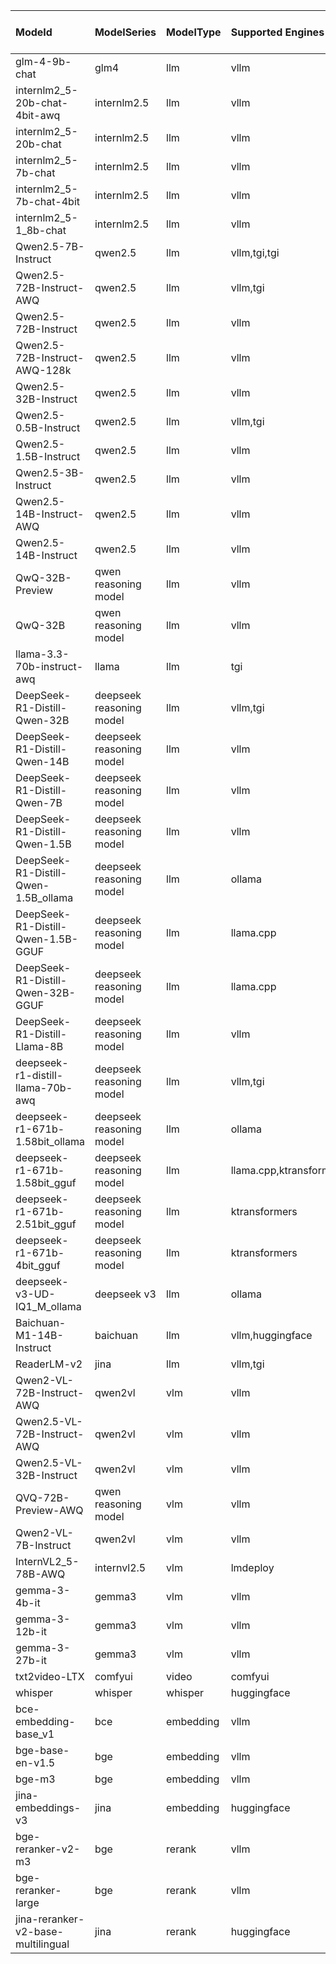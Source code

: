 | ModeId                               | ModelSeries              | ModelType   | Supported Engines       | Supported Instances                                                                                                                                                                               | Supported Services                     | Support China Region   |
|:-------------------------------------|:-------------------------|:------------|:------------------------|:--------------------------------------------------------------------------------------------------------------------------------------------------------------------------------------------------|:---------------------------------------|:-----------------------|
| glm-4-9b-chat                        | glm4                     | llm         | vllm                    | g5.12xlarge,g5.24xlarge,g5.48xlarge                                                                                                                                                               | sagemaker_realtime,sagemaker_async,ecs | ✅                     |
| internlm2_5-20b-chat-4bit-awq        | internlm2.5              | llm         | vllm                    | g5.2xlarge,g5.4xlarge,g5.8xlarge,g5.12xlarge,g5.16xlarge,g5.24xlarge,g5.48xlarge                                                                                                                  | sagemaker_realtime,sagemaker_async,ecs | ✅                     |
| internlm2_5-20b-chat                 | internlm2.5              | llm         | vllm                    | g5.12xlarge,g5.24xlarge,g5.48xlarge                                                                                                                                                               | sagemaker_realtime,sagemaker_async,ecs | ✅                     |
| internlm2_5-7b-chat                  | internlm2.5              | llm         | vllm                    | g5.2xlarge,g5.4xlarge,g5.8xlarge,g5.12xlarge,g5.16xlarge,g5.24xlarge,g5.48xlarge,g5.12xlarge,g5.24xlarge,g5.48xlarge                                                                              | sagemaker_realtime,sagemaker_async,ecs | ✅                     |
| internlm2_5-7b-chat-4bit             | internlm2.5              | llm         | vllm                    | g5.2xlarge,g5.4xlarge,g5.8xlarge,g5.12xlarge,g5.16xlarge,g5.24xlarge,g5.48xlarge,g5.12xlarge,g5.24xlarge,g5.48xlarge                                                                              | sagemaker_realtime,sagemaker_async,ecs | ❎                     |
| internlm2_5-1_8b-chat                | internlm2.5              | llm         | vllm                    | g5.2xlarge,g5.4xlarge,g5.8xlarge,g5.12xlarge,g5.16xlarge,g5.24xlarge,g5.48xlarge,g5.12xlarge,g5.24xlarge,g5.48xlarge                                                                              | sagemaker_realtime,sagemaker_async,ecs | ✅                     |
| Qwen2.5-7B-Instruct                  | qwen2.5                  | llm         | vllm,tgi,tgi            | g5.2xlarge,g5.4xlarge,g5.8xlarge,g5.12xlarge,g5.16xlarge,g5.24xlarge,g5.48xlarge,inf2.8xlarge                                                                                                     | sagemaker_realtime,sagemaker_async,ecs | ✅                     |
| Qwen2.5-72B-Instruct-AWQ             | qwen2.5                  | llm         | vllm,tgi                | g5.12xlarge,g5.24xlarge,g5.48xlarge,inf2.24xlarge                                                                                                                                                 | sagemaker_realtime,sagemaker_async,ecs | ✅                     |
| Qwen2.5-72B-Instruct                 | qwen2.5                  | llm         | vllm                    | g5.48xlarge                                                                                                                                                                                       | sagemaker_realtime,sagemaker_async,ecs | ✅                     |
| Qwen2.5-72B-Instruct-AWQ-128k        | qwen2.5                  | llm         | vllm                    | g5.12xlarge,g5.24xlarge,g5.48xlarge                                                                                                                                                               | sagemaker_realtime,sagemaker_async,ecs | ✅                     |
| Qwen2.5-32B-Instruct                 | qwen2.5                  | llm         | vllm                    | g5.12xlarge,g5.24xlarge,g5.48xlarge                                                                                                                                                               | sagemaker_realtime,sagemaker_async,ecs | ✅                     |
| Qwen2.5-0.5B-Instruct                | qwen2.5                  | llm         | vllm,tgi                | g5.2xlarge,g5.4xlarge,g5.8xlarge,g5.16xlarge,inf2.8xlarge                                                                                                                                         | sagemaker_realtime,sagemaker_async,ecs | ✅                     |
| Qwen2.5-1.5B-Instruct                | qwen2.5                  | llm         | vllm                    | g5.2xlarge,g5.4xlarge,g5.8xlarge,g5.16xlarge                                                                                                                                                      | sagemaker_realtime,sagemaker_async,ecs | ✅                     |
| Qwen2.5-3B-Instruct                  | qwen2.5                  | llm         | vllm                    | g5.2xlarge,g5.4xlarge,g5.8xlarge,g5.16xlarge                                                                                                                                                      | sagemaker_realtime,sagemaker_async,ecs | ✅                     |
| Qwen2.5-14B-Instruct-AWQ             | qwen2.5                  | llm         | vllm                    | g5.2xlarge,g5.4xlarge,g5.8xlarge,g5.16xlarge,g4dn.2xlarge                                                                                                                                         | sagemaker_realtime,sagemaker_async,ecs | ✅                     |
| Qwen2.5-14B-Instruct                 | qwen2.5                  | llm         | vllm                    | g5.12xlarge,g5.24xlarge,g5.48xlarge                                                                                                                                                               | sagemaker_realtime,sagemaker_async,ecs | ✅                     |
| QwQ-32B-Preview                      | qwen reasoning model     | llm         | vllm                    | g5.12xlarge,g5.24xlarge,g5.48xlarge                                                                                                                                                               | sagemaker_realtime,sagemaker_async,ecs | ✅                     |
| QwQ-32B                              | qwen reasoning model     | llm         | vllm                    | g5.12xlarge,g5.24xlarge,g5.48xlarge                                                                                                                                                               | sagemaker_realtime,sagemaker_async,ecs | ✅                     |
| llama-3.3-70b-instruct-awq           | llama                    | llm         | tgi                     | g5.12xlarge,g5.24xlarge,g5.48xlarge                                                                                                                                                               | sagemaker_realtime,sagemaker_async,ecs | ❎                     |
| DeepSeek-R1-Distill-Qwen-32B         | deepseek reasoning model | llm         | vllm,tgi                | g5.12xlarge,g5.24xlarge,g5.48xlarge                                                                                                                                                               | sagemaker_realtime,sagemaker_async,ecs | ✅                     |
| DeepSeek-R1-Distill-Qwen-14B         | deepseek reasoning model | llm         | vllm                    | g5.12xlarge,g5.24xlarge,g5.48xlarge                                                                                                                                                               | sagemaker_realtime,sagemaker_async,ecs | ✅                     |
| DeepSeek-R1-Distill-Qwen-7B          | deepseek reasoning model | llm         | vllm                    | g5.2xlarge,g5.4xlarge,g5.8xlarge,g5.16xlarge                                                                                                                                                      | sagemaker_realtime,sagemaker_async,ecs | ✅                     |
| DeepSeek-R1-Distill-Qwen-1.5B        | deepseek reasoning model | llm         | vllm                    | g5.2xlarge,g5.4xlarge,g5.8xlarge,g5.16xlarge                                                                                                                                                      | sagemaker_realtime,sagemaker_async,ecs | ✅                     |
| DeepSeek-R1-Distill-Qwen-1.5B_ollama | deepseek reasoning model | llm         | ollama                  | g5.2xlarge,g5.4xlarge,g5.8xlarge,g5.16xlarge                                                                                                                                                      | sagemaker_realtime,sagemaker_async,ecs | ✅                     |
| DeepSeek-R1-Distill-Qwen-1.5B-GGUF   | deepseek reasoning model | llm         | llama.cpp               | g5.2xlarge,g5.4xlarge,g5.8xlarge,g5.16xlarge                                                                                                                                                      | sagemaker_realtime,sagemaker_async,ecs | ✅                     |
| DeepSeek-R1-Distill-Qwen-32B-GGUF    | deepseek reasoning model | llm         | llama.cpp               | g5.12xlarge,g5.24xlarge                                                                                                                                                                           | sagemaker_realtime,sagemaker_async,ecs | ✅                     |
| DeepSeek-R1-Distill-Llama-8B         | deepseek reasoning model | llm         | vllm                    | g5.2xlarge,g5.4xlarge,g5.8xlarge,g5.16xlarge                                                                                                                                                      | sagemaker_realtime,sagemaker_async,ecs | ✅                     |
| deepseek-r1-distill-llama-70b-awq    | deepseek reasoning model | llm         | vllm,tgi                | g5.12xlarge,g5.24xlarge,g5.48xlarge                                                                                                                                                               | sagemaker_realtime,sagemaker_async,ecs | ✅                     |
| deepseek-r1-671b-1.58bit_ollama      | deepseek reasoning model | llm         | ollama                  | g5.48xlarge                                                                                                                                                                                       | sagemaker_realtime,sagemaker_async,ecs | ❎                     |
| deepseek-r1-671b-1.58bit_gguf        | deepseek reasoning model | llm         | llama.cpp,ktransformers | g5.8xlarge,g5.12xlarge,g5.16xlarge,g5.24xlarge,g5.48xlarge,g6.8xlarge,g6.12xlarge,g6.16xlarge,g6.24xlarge,g6.48xlarge,g6e.4xlarge,g6e.8xlarge,g6e.12xlarge,g6e.16xlarge,g6e.24xlarge,g6e.48xlarge | sagemaker_realtime,sagemaker_async,ecs | ✅                     |
| deepseek-r1-671b-2.51bit_gguf        | deepseek reasoning model | llm         | ktransformers           | g5.12xlarge,g5.16xlarge,g5.24xlarge,g5.48xlarge,g6.12xlarge,g6.16xlarge,g6.24xlarge,g6.48xlarge,g6e.8xlarge,g6e.12xlarge,g6e.16xlarge,g6e.24xlarge,g6e.48xlarge                                   | sagemaker_realtime,sagemaker_async,ecs | ✅                     |
| deepseek-r1-671b-4bit_gguf           | deepseek reasoning model | llm         | ktransformers           | g5.24xlarge,g5.48xlarge,g6.24xlarge,g6.48xlarge,g6e.16xlarge,g6e.24xlarge,g6e.48xlarge                                                                                                            | sagemaker_realtime,sagemaker_async,ecs | ✅                     |
| deepseek-v3-UD-IQ1_M_ollama          | deepseek v3              | llm         | ollama                  | g5.48xlarge                                                                                                                                                                                       | sagemaker_realtime,sagemaker_async,ecs | ❎                     |
| Baichuan-M1-14B-Instruct             | baichuan                 | llm         | vllm,huggingface        | g5.12xlarge,g5.24xlarge,g5.48xlarge                                                                                                                                                               | sagemaker_realtime,sagemaker_async,ecs | ✅                     |
| ReaderLM-v2                          | jina                     | llm         | vllm,tgi                | g4dn.2xlarge,g5.2xlarge,g5.4xlarge,g5.8xlarge,g5.16xlarge,inf2.8xlarge                                                                                                                            | sagemaker_realtime,sagemaker_async,ecs | ✅                     |
| Qwen2-VL-72B-Instruct-AWQ            | qwen2vl                  | vlm         | vllm                    | g5.12xlarge,g5.24xlarge,g5.48xlarge                                                                                                                                                               | sagemaker_realtime,sagemaker_async     | ✅                     |
| Qwen2.5-VL-72B-Instruct-AWQ          | qwen2vl                  | vlm         | vllm                    | g5.12xlarge,g5.24xlarge,g5.48xlarge                                                                                                                                                               | sagemaker_realtime,sagemaker_async     | ✅                     |
| Qwen2.5-VL-32B-Instruct              | qwen2vl                  | vlm         | vllm                    | g5.12xlarge,g5.24xlarge,g5.48xlarge                                                                                                                                                               | sagemaker_realtime,sagemaker_async     | ✅                     |
| QVQ-72B-Preview-AWQ                  | qwen reasoning model     | vlm         | vllm                    | g5.12xlarge,g5.24xlarge,g5.48xlarge                                                                                                                                                               | sagemaker_realtime,sagemaker_async     | ❎                     |
| Qwen2-VL-7B-Instruct                 | qwen2vl                  | vlm         | vllm                    | g5.2xlarge,g5.4xlarge,g5.8xlarge,g5.12xlarge,g5.16xlarge,g5.24xlarge,g5.48xlarge,g6e.2xlarge                                                                                                      | sagemaker_realtime,sagemaker_async     | ✅                     |
| InternVL2_5-78B-AWQ                  | internvl2.5              | vlm         | lmdeploy                | g5.12xlarge,g5.24xlarge,g5.48xlarge                                                                                                                                                               | sagemaker_realtime,sagemaker_async     | ❎                     |
| gemma-3-4b-it                        | gemma3                   | vlm         | vllm                    | g5.2xlarge,g5.4xlarge,g5.8xlarge,g5.16xlarge                                                                                                                                                      | sagemaker_realtime,sagemaker_async     | ❎                     |
| gemma-3-12b-it                       | gemma3                   | vlm         | vllm                    | g5.2xlarge,g5.4xlarge,g5.8xlarge,g5.16xlarge                                                                                                                                                      | sagemaker_realtime,sagemaker_async     | ❎                     |
| gemma-3-27b-it                       | gemma3                   | vlm         | vllm                    | g5.12xlarge,g5.24xlarge,g5.48xlarge                                                                                                                                                               | sagemaker_realtime,sagemaker_async     | ❎                     |
| txt2video-LTX                        | comfyui                  | video       | comfyui                 | g5.4xlarge,g5.8xlarge,g6e.2xlarge                                                                                                                                                                 | sagemaker_async                        | ❎                     |
| whisper                              | whisper                  | whisper     | huggingface             | g5.xlarge,g5.2xlarge,g5.4xlarge,g5.8xlarge,g5.16xlarge                                                                                                                                            | sagemaker_async                        | ❎                     |
| bce-embedding-base_v1                | bce                      | embedding   | vllm                    | g4dn.2xlarge,g5.xlarge,g5.2xlarge,g5.4xlarge,g5.8xlarge,g5.16xlarge                                                                                                                               | sagemaker_realtime,ecs                 | ✅                     |
| bge-base-en-v1.5                     | bge                      | embedding   | vllm                    | g5.xlarge,g5.2xlarge,g5.4xlarge,g5.8xlarge,g5.16xlarge                                                                                                                                            | sagemaker_realtime,ecs                 | ✅                     |
| bge-m3                               | bge                      | embedding   | vllm                    | g5.xlarge,g5.2xlarge,g5.4xlarge,g5.8xlarge,g5.16xlarge                                                                                                                                            | sagemaker_realtime,ecs                 | ✅                     |
| jina-embeddings-v3                   | jina                     | embedding   | huggingface             | g5.xlarge,g5.2xlarge,g5.4xlarge,g5.8xlarge,g5.16xlarge                                                                                                                                            | sagemaker_realtime,ecs                 | ✅                     |
| bge-reranker-v2-m3                   | bge                      | rerank      | vllm                    | g4dn.2xlarge,g5.xlarge,g5.2xlarge,g5.4xlarge,g5.8xlarge,g5.16xlarge                                                                                                                               | sagemaker_realtime,ecs                 | ✅                     |
| bge-reranker-large                   | bge                      | rerank      | vllm                    | g4dn.2xlarge,g5.xlarge,g5.2xlarge,g5.4xlarge,g5.8xlarge,g5.16xlarge                                                                                                                               | sagemaker_realtime,ecs                 | ✅                     |
| jina-reranker-v2-base-multilingual   | jina                     | rerank      | huggingface             | g5.xlarge,g5.2xlarge,g5.4xlarge,g5.8xlarge,g5.16xlarge                                                                                                                                            | sagemaker_realtime,ecs                 | ✅                     |
